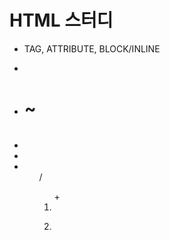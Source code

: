 # HTML 스터디
- TAG, ATTRIBUTE, BLOCK/INLINE

- <body>
- <h1> ~ <h6>
- <img>
- <a>
- <ul> / <ol> + <li>

- <form>